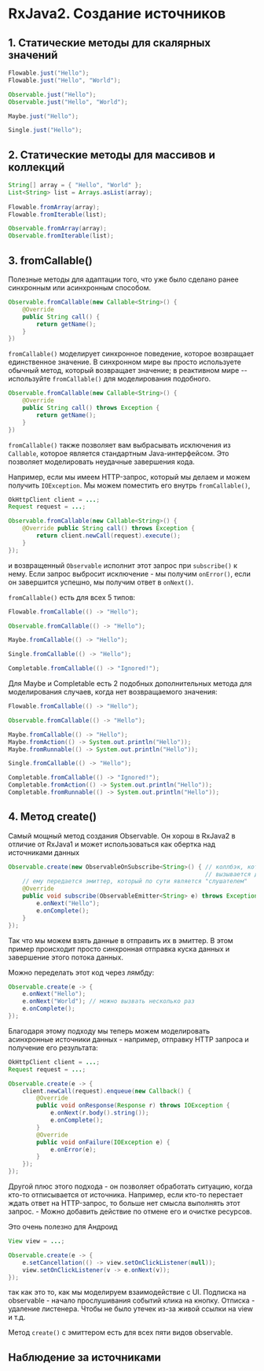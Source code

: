 # RxJava2. Создание источников

## 1. Статические методы для скалярных значений

```java
Flowable.just("Hello");
Flowable.just("Hello", "World");

Observable.just("Hello");
Observable.just("Hello", "World");

Maybe.just("Hello");

Single.just("Hello");
```

## 2. Статические методы для массивов и коллекций

```java
String[] array = { "Hello", "World" };
List<String> list = Arrays.asList(array);
	
Flowable.fromArray(array);
Flowable.fromIterable(list);

Observable.fromArray(array);
Observable.fromIterable(list);
```

## 3. fromCallable()

Полезные методы для адаптации того, что уже было сделано ранее синхронным или асинхронным способом.

```java
Observable.fromCallable(new Callable<String>() {
    @Override
	public String call() {
	    return getName();
	}
})
```

`fromCallable()` моделирует синхронное поведение, которое возвращает единственное значение. В синхронном мире вы просто используете обычный метод, который возвращает значение; в реактивном мире -- используйте `fromCallable()` для моделирования подобного.

```java
Observable.fromCallable(new Callable<String>() {
    @Override
	public String call() throws Exception {
	    return getName();
	}
})
```

`fromCallable()` также позволяет вам выбрасывать исключения из `Callable`, которое является стандартным Java-интерфейсом. Это позволяет моделировать неудачные завершения кода. 

Например, если мы имеем HTTP-запрос, который мы делаем и можем получить `IOException`. Мы можем поместить его внутрь `fromCallable()`, 

```java
OkHttpClient client = ...;
Request request = ...;

Observable.fromCallable(new Callable<String>() {
    @Override public String call() throws Exception {
	    return client.newCall(request).execute();
	}
});
```

и возвращенный `Observable` исполнит этот запрос при `subscribe()` к нему. Если запрос выбросит исключение - мы получим `onError()`, если он завершится успешно, мы получим ответ в `onNext()`.

`fromCallable()` есть для всех 5 типов:

```java
Flowable.fromCallable(() -> "Hello");

Observable.fromCallable(() -> "Hello");

Maybe.fromCallable(() -> "Hello");

Single.fromCallable(() -> "Hello");

Completable.fromCallable(() -> "Ignored!");
```

Для Maybe и Completable есть 2 подобных дополнительных метода для моделирования случаев, когда нет возвращаемого значения:

```java
Flowable.fromCallable(() -> "Hello");

Observable.fromCallable(() -> "Hello");

Maybe.fromCallable(() -> "Hello");
Maybe.fromAction(() -> System.out.println("Hello"));
Maybe.fromRunnable(() -> System.out.println("Hello"));

Single.fromCallable(() -> "Hello");

Completable.fromCallable(() -> "Ignored!");
Completable.fromAction(() -> System.out.println("Hello"));
Completable.fromRunnable(() -> System.out.println("Hello"));
```

## 4. Метод create()

Самый мощный метод создания Observable. Он хорош в RxJava2 в отличие от RxJava1 и может использоваться как обертка над источниками данных

```java
Observable.create(new ObservableOnSubscribe<String>() { // коллбэк, который
	                                                    // вызывается для каждого нового подписчика
    // ему передается эмиттер, который по сути является "слушателем"
    @Override
	public void subscribe(ObservableEmitter<String> e) throws Exception {
	    e.onNext("Hello");
		e.onComplete();
	}
});
```

Так что мы можем взять данные в отправить их в эмиттер. В этом пример происходит просто синхронная отправка куска данных и завершение этого потока данных. 

Можно переделать этот код через лямбду:

```java
Observable.create(e -> {
    e.onNext("Hello");
	e.onNext("World"); // можно вызвать несколько раз
    e.onComplete();
});
```

Благодаря этому подходу мы теперь можем моделировать асинхронные источники данных - например, отправку HTTP запроса и получение его результата:

```java
OkHttpClient client = ...;
Request request = ...;

Observable.create(e -> {
    client.newCall(request).enqueue(new Callback() {
	    @Override
		public void onResponse(Response r) throws IOException {
		    e.onNext(r.body().string());
			e.onComplete();
		}
		@Override
		public void onFailure(IOException e) {
		    e.onError(e);
		}
	});
});
```

Другой плюс этого подхода - он позволяет обработать ситуацию, когда кто-то отписывается от источника. Например, если кто-то перестает ждать ответ на HTTP-запрос, то больше нет смысла выполнять этот запрос. - Можно добавить действие по отмене его и очистке ресурсов.

Это очень полезно для Андроид

```java
View view = ...;

Observable.create(e -> {
    e.setCancellation(() -> view.setOnClickListener(null));
	view.setOnClickListener(v -> e.onNext(v));
});
```

так как это то, как мы моделируем взаимодействие с UI. Подписка на observable - начало прослушивания событий клика на кнопку. Отписка - удаление листенера. Чтобы не было утечек из-за живой ссылки на view и т.д.

Метод `create()` c эмиттером есть для всех пяти видов observable.

## Наблюдение за источниками

